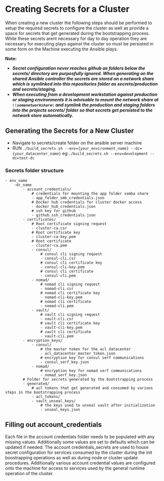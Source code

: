 # Creating Secrets for a Cluster
When creating a new cluster the following steps should be performed to setup the required secrets to configure the cluster as well as provide a space for secrets that get generated during the bootstrapping process. While these secrets arent necessary for day to day operation they are necessary for executing plays against the cluster so must be persisted in some form on the Machine executing the Ansible plays.

**Note:** 
- ***Secret configuration never reaches github as folders below the secrets/ directory are purposfully ignored. When generating on the shared Ansible controller the secrets are stored on a network share which is symlinked into this repositories folder as secrets/production and secrets/staging.***
- ***When executing from a development workstation against production or staging environments it is advisable to mount the network share at ```\\somenetworkshare\``` and 
symlink the production and staging folders into the projects secrets/ folder so that secrets get persisted to the network store automatically.***

## Generating the Secrets for a New Cluster
- Navigate to secrets/create folder on the ansible server machine
- RUN ```./build_secrets.sh --env={your_environment_name} --dc={your_datacenter_name}```
  eg:```./build_secrets.sh --env=development --dc=test-dc```


### Secrets folder structure
```
- env_name
    -dc_name
        - account_credentials/
            # credentials for mounting the app folder samba share
            - app_folder_smb_credentials.json
            # Docker hub credentials for cluster docker access
            - docker_hub_credentials.json
            # ssh key for github
            - github_ssh_credentials.json
        - certificates/
            # Root certificate signing request
            - cluster-ca.csr
            # Root certificate key
            - cluster-ca-key.pem
            # Root certificate
            - cluster-ca.pem
            - consul/
                # consul cli signing request
                - consul-cli.csr
                # consul cli certificate key
                - consul-cli-key.pem
                # consul cli certificate
                - consul-cli.pem
            - nomad/
                # nomad cli signing request
                - nomad-cli.csr
                # nomad cli certificate key
                - nomad-cli-key.pem
                # nomad cli certificate
                - nomad-cli.pem
            - vault/
                # vault cli signing request
                - vault-cli.csr
                # vault cli certificate key
                - vault-cli-key.pem
                # vault cli certificate
                - vault-cli.pem
        - encryption_keys/
            - consul/
                # the master token for the acl datacenter
                - acl_datacenter_master_token.json
                # encryption key for consul serf communications
                - consul_serf_key.json
            - nomad/
                # encryption key for nomad serf communications
                - nomad_serf_key.json
        # Folder for secrets generated by the bootstrapping process
        - generated/
            # acl tokens that get generated and consumed by various steps in the bootstrapping process
            - acl_tokens/
            - vault_unseal_keys/
                # the keys used to unseal vault after initialization
                - unseal_keys.json
```

## Filling out account_credentials
Each file in the account credentials folder needs to be populated with any missing values. Additionally some values are set to defaults which can be updated if needed.
The account credentials_secrets are used to house secret configuration for services consumed by the cluster during the init boostrapping operations as well as during node or cluster update procedures. Additionally various account credential values are configured onto the machine for access to services used by the general runtime operation of the cluster.